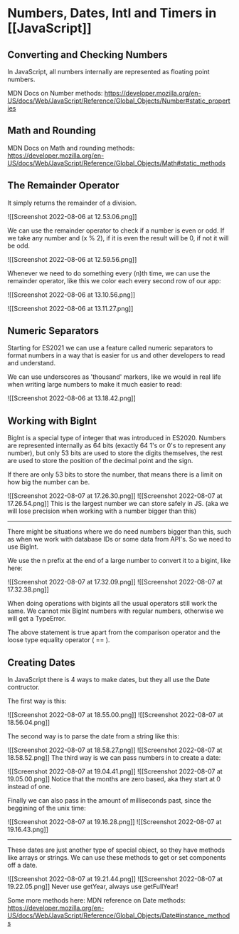# Numbers, Dates, Intl and Timers in [[JavaScript]]
## Converting and Checking Numbers
In JavaScript, all numbers internally are represented as floating point numbers.

MDN Docs on Number methods: https://developer.mozilla.org/en-US/docs/Web/JavaScript/Reference/Global_Objects/Number#static_properties

## Math and Rounding
MDN Docs on Math and rounding methods: https://developer.mozilla.org/en-US/docs/Web/JavaScript/Reference/Global_Objects/Math#static_methods

## The Remainder Operator
It simply returns the remainder of a division. 

![[Screenshot 2022-08-06 at 12.53.06.png]]

We can use the remainder operator to check if a number is even or odd. If we take any number and (x % 2), if it is even the result will be 0, if not it will be odd.

![[Screenshot 2022-08-06 at 12.59.56.png]]

Whenever we need to do something every (n)th time, we can use the remainder operator, like this we color each every second row of our app:

![[Screenshot 2022-08-06 at 13.10.56.png]]

![[Screenshot 2022-08-06 at 13.11.27.png]]

## Numeric Separators
Starting for ES2021 we can use a feature called numeric separators to format numbers in a way that is easier for us and other developers to read and understand.

We can use underscores as 'thousand' markers, like we would in real life when writing large numbers to make it much easier to read:

![[Screenshot 2022-08-06 at 13.18.42.png]]

## Working with BigInt
BigInt is a special type of integer that was introduced in ES2020. Numbers are represented internally as 64 bits (exactly 64 1's or 0's to represent any number), but only 53 bits are used to store the digits themselves, the rest are used to store the position of the decimal point and the sign.

If there are only 53 bits to store the number, that means there is a limit on how big the number can be.

![[Screenshot 2022-08-07 at 17.26.30.png]]
![[Screenshot 2022-08-07 at 17.26.54.png]]
This is the largest number we can store safely in JS. (aka we will lose precision when working with a number bigger than this)

------------------------------

There might be situations where we do need numbers bigger than this, such as when we work with database IDs or some data from API's. So we need to use BigInt.

We use the n prefix at the end of a large number to convert it to a bigint, like here:

![[Screenshot 2022-08-07 at 17.32.09.png]]
![[Screenshot 2022-08-07 at 17.32.38.png]]

When doing operations with bigints all the usual operators still work the same. We cannot mix BigInt numbers with regular numbers, otherwise we will get a TypeError.

The above statement is true apart from the comparison operator and the loose type equality operator ( == ).

## Creating Dates
In JavaScript there is 4 ways to make dates, but they all use the Date contructor. 

The first way is this:

![[Screenshot 2022-08-07 at 18.55.00.png]]
![[Screenshot 2022-08-07 at 18.56.04.png]]

The second way is to parse the date from a string like this:

![[Screenshot 2022-08-07 at 18.58.27.png]]
![[Screenshot 2022-08-07 at 18.58.52.png]]
The third way is we can pass numbers in to create a date:

![[Screenshot 2022-08-07 at 19.04.41.png]]
![[Screenshot 2022-08-07 at 19.05.00.png]]
Notice that the months are zero based, aka they start at 0 instead of one.

Finally we can also pass in the amount of milliseconds past, since the beggining of the unix time:

![[Screenshot 2022-08-07 at 19.16.28.png]]
![[Screenshot 2022-08-07 at 19.16.43.png]]

------------------------

These dates are just another type of special object, so they have methods like arrays or strings. We can use these methods to get or set components off a date.

![[Screenshot 2022-08-07 at 19.21.44.png]]
![[Screenshot 2022-08-07 at 19.22.05.png]]
Never use getYear, always use getFullYear!

Some more methods here:
MDN reference on Date methods: https://developer.mozilla.org/en-US/docs/Web/JavaScript/Reference/Global_Objects/Date#instance_methods

